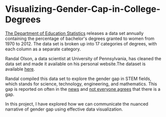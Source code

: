 # Visualizing-Gender-Cap-in-College-Degrees

[The Department of Education Statistics](https://nces.ed.gov/programs/digest/2013menu_tables.asp) releases a data set annually containing the percentage of bachelor's degrees granted to women from 1970 to 2012. The data set is broken up into 17 categories of degrees, with each column as a separate category.

Randal Olson, a data scientist at University of Pennsylvania, has cleaned the data set and made it available on his personal website.The dataset is available [here](https://github.com/Kshriva1/Visualizing-Gender-Cap-in-College-Degrees/blob/master/percent-bachelors-degrees-women-usa%20(2).csv).

Randal compiled this data set to explore the gender gap in STEM fields, which stands for science, technology, engineering, and mathematics. This gap is reported on often in the [news](https://www.google.com/search?hl=en&gl=us&tbm=nws&authuser=0&q=gender+gap+stem&oq=gender+gap+stem&gs_l=news) and [not everyone agrees](https://www.pbs.org/newshour/economy/making-sense/truth-women-stem-careers) that there is a gap.

In this project, I have explored how we can communicate the nuanced narrative of gender gap using effective data visualization.
